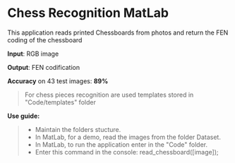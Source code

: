 # Chess Recognition MatLab

This application reads printed Chessboards from photos and return the FEN coding of the chessboard

**Input**: RGB image

**Output**: FEN codification

**Accuracy** on 43 test images: **89%**

> For chess pieces recognition are used templates stored in "Code/templates" folder




**Use guide:**

> - Maintain the folders stucture.
> - In MatLab, for a demo, read the images from the folder Dataset.
> - In MatLab, to run the application enter in the "Code" folder.
> - Enter this command in the console: read_chessboard([image]);

